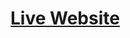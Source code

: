 <h1><a href="https://garrett04-appointmentplanner.vercel.app/contact" target="_blank">Live Website</a></h1>
